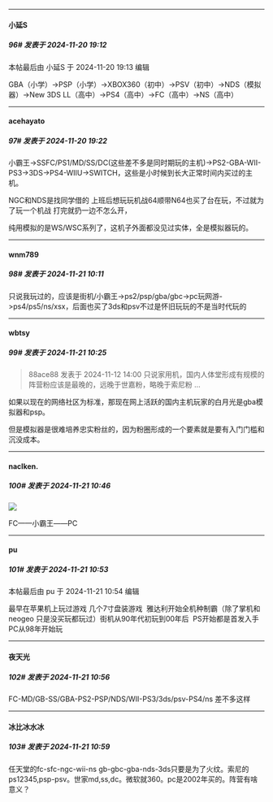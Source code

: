 ﻿
*****

####  小延S  
##### 96#       发表于 2024-11-20 19:12

 本帖最后由 小延S 于 2024-11-20 19:13 编辑 

GBA（小学）→PSP（小学）→XBOX360（初中）→PSV（初中）→NDS（模拟器）→New 3DS LL（高中）→PS4（高中）→FC（高中）→NS（高中）


*****

####  acehayato  
##### 97#       发表于 2024-11-20 19:22

小霸王→SSFC/PS1/MD/SS/DC(这些差不多是同时期玩的主机)→PS2-GBA-WII-PS3→3DS→PS4-WIIU→SWITCH，这些是小时候到长大正常时间内买过的主机。

NGC和NDS是找同学借的 上班后想玩玩机战64顺带N64也买了台在玩，不过就为了玩一个机战 打完就扔一边不怎么开，

纯用模拟的是WS/WSC系列了，这机子外面都没见过实体，全是模拟器玩的。


*****

####  wnm789  
##### 98#       发表于 2024-11-21 10:11

只说我玩过的，应该是街机/小霸王-&gt;ps2/psp/gba/gbc-&gt;pc玩网游-&gt;ps4/ps5/ns/xsx，后面也买了3ds和psv不过是怀旧玩玩的不是当时代玩的


*****

####  wbtsy  
##### 99#       发表于 2024-11-21 10:25

<blockquote>88ace88 发表于 2024-11-12 14:00
只说家用机，国内人体堂形成有规模的阵营粉应该是最晚的，远晚于世嘉粉，略晚于索尼粉 ...</blockquote>
如果以现在的网络社区为标准，那现在网上活跃的国内主机玩家的白月光是gba模拟器和psp。

但是模拟器是很难培养忠实粉丝的，因为粉圈形成的一个要素就是要有入门门槛和沉没成本。


*****

####  naclken.  
##### 100#       发表于 2024-11-21 10:46

<img src="https://static.saraba1st.com/image/smiley/face2017/067.png" referrerpolicy="no-referrer">

FC——小霸王——PC


*****

####  pu  
##### 101#       发表于 2024-11-21 10:53

 本帖最后由 pu 于 2024-11-21 10:54 编辑 

最早在苹果机上玩过游戏 几个7寸盘装游戏  雅达利开始全机种制霸（除了掌机和neogeo 只是没买玩都玩过）街机从90年代初玩到00年后  PS开始都是首发入手 PC从98年开始玩

*****

####  夜天光  
##### 102#       发表于 2024-11-21 10:56

FC-MD/GB-SS/GBA-PS2-PSP/NDS/WII-PS3/3ds/psv-PS4/ns
差不多这样


*****

####  冰比冰水冰  
##### 103#       发表于 2024-11-21 10:59

任天堂的fc-sfc-ngc-wii-ns gb-gbc-gba-nds-3ds只要是为了火纹。索尼的ps12345,psp-psv。世家md,ss,dc。微软就360。pc是2002年买的。阵营有啥意义？

